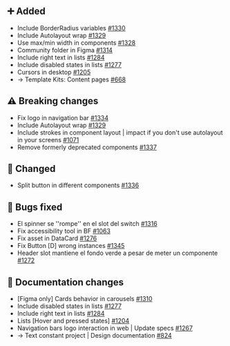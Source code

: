 ## ➕ Added

- Include BorderRadius variables [#1330](https://github.com/Telefonica/mistica-design/issues/1330)
- Include Autolayout wrap [#1329](https://github.com/Telefonica/mistica-design/issues/1329)
- Use max/min width in components [#1328](https://github.com/Telefonica/mistica-design/issues/1328)
- Community folder in Figma [#1314](https://github.com/Telefonica/mistica-design/issues/1314)
- Include right text in lists [#1284](https://github.com/Telefonica/mistica-design/issues/1284)
- Include disabled states in lists [#1277](https://github.com/Telefonica/mistica-design/issues/1277)
- Cursors in desktop [#1205](https://github.com/Telefonica/mistica-design/issues/1205)
- → Template Kits: Content pages [#668](https://github.com/Telefonica/mistica-design/issues/668)

## ⚠️ Breaking changes

- Fix logo in navigation bar [#1334](https://github.com/Telefonica/mistica-design/issues/1334)
- Include Autolayout wrap [#1329](https://github.com/Telefonica/mistica-design/issues/1329)
- Include strokes in component layout | impact if you don't use autolayout in your screens [#1071](https://github.com/Telefonica/mistica-design/issues/1071)
- Remove formerly deprecated components [#1337](https://github.com/Telefonica/mistica-design/issues/1337)

## 🔄 Changed

- Split button in different components [#1336](https://github.com/Telefonica/mistica-design/issues/1336)

## 🐞 Bugs fixed

- El spinner se ''rompe'' en el slot del switch [#1316](https://github.com/Telefonica/mistica-design/issues/1316)
- Fix accessibility tool in BF [#1063](https://github.com/Telefonica/mistica-design/issues/1063)
- Fix asset in DataCard [#1276](https://github.com/Telefonica/mistica-design/issues/1276)
- Fix Button [D] wrong instances [#1345](https://github.com/Telefonica/mistica-design/issues/1345)
- Header slot mantiene el fondo verde a pesar de meter un componente  [#1272](https://github.com/Telefonica/mistica-design/issues/1272)

## 📒 Documentation changes

- [Figma only] Cards behavior in carousels [#1310](https://github.com/Telefonica/mistica-design/issues/1310)
- Include disabled states in lists [#1277](https://github.com/Telefonica/mistica-design/issues/1277)
- Include right text in lists [#1284](https://github.com/Telefonica/mistica-design/issues/1284)
- Lists [Hover and pressed states] [#1204](https://github.com/Telefonica/mistica-design/issues/1204)
- Navigation bars logo interaction in web | Update specs [#1267](https://github.com/Telefonica/mistica-design/issues/1267)
- → Text constant project | Design documentation [#824](https://github.com/Telefonica/mistica-design/issues/824)
